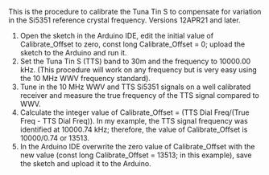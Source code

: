 This is the procedure to calibrate the Tuna Tin S to compensate for variation in the Si5351 reference crystal frequency.  Versions 12APR21 and later.

1. Open the sketch in the Arduino IDE, edit the initial value of Calibrate_Offset to zero, const long Calibrate_Offset = 0; upload the sketch to the Arduino and run it. 
2. Set the Tuna Tin S (TTS) band to 30m and the frequency to 10000.00 kHz.  (This procedure will work on any frequency but is very easy using the 10 MHz WWV frequency standard). 
3. Tune in the 10 MHz WWV and TTS Si5351 signals on a well calibrated receiver and measure the true frequency of the TTS signal compared to WWV. 
4. Calculate the integer value of Calibrate_Offset = (TTS Dial Freq/(True Freq - TTS Dial Freq)). In my example, the TTS signal frequency was identified at 10000.74 kHz; therefore, the value of Calibrate_Offset is 10000/0.74 or 13513. 
5. In the Arduino IDE overwrite the zero value of Calibrate_Offset with the new value (const long Calibrate_Offset = 13513; in this example), save the sketch and upload it to the Arduino.
